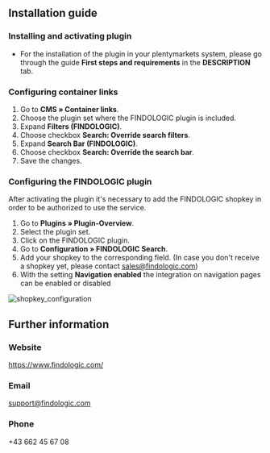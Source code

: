 ## Installation guide
 
### Installing and activating plugin

* For the installation of the plugin in your plentymarkets system, please go through the guide **First steps and requirements** in the **DESCRIPTION** tab.

### Configuring container links

1. Go to **CMS » Container links**.
2. Choose the plugin set where the FINDOLOGIC plugin is included.
3. Expand **Filters (FINDOLOGIC)**.
4. Choose checkbox **Search: Override search filters**.
5. Expand **Search Bar (FINDOLOGIC)**.
6. Choose checkbox **Search: Override the search bar**.
7. Save the changes.

### Configuring the FINDOLOGIC plugin

After activating the plugin it's necessary to add the FINDOLOGIC shopkey in order to be authorized to use the service.

1. Go to **Plugins » Plugin-Overview**.
2. Select the plugin set.
3. Click on the FINDOLOGIC plugin.
4. Go to **Configuration » FINDOLOGIC Search**.
5. Add your shopkey to the corresponding field. (In case you don't receive a shopkey yet, please contact [sales@findologic.com](mailto:sales@findologic.com))
6. With the setting **Navigation enabled** the integration on navigation pages can be enabled or disabled

![shopkey_configuration](shopkey_config_en.png)

## Further information

### Website
 
https://www.findologic.com/
 
### Email
 
support@findologic.com
 
### Phone
 
+43 662 45 67 08
